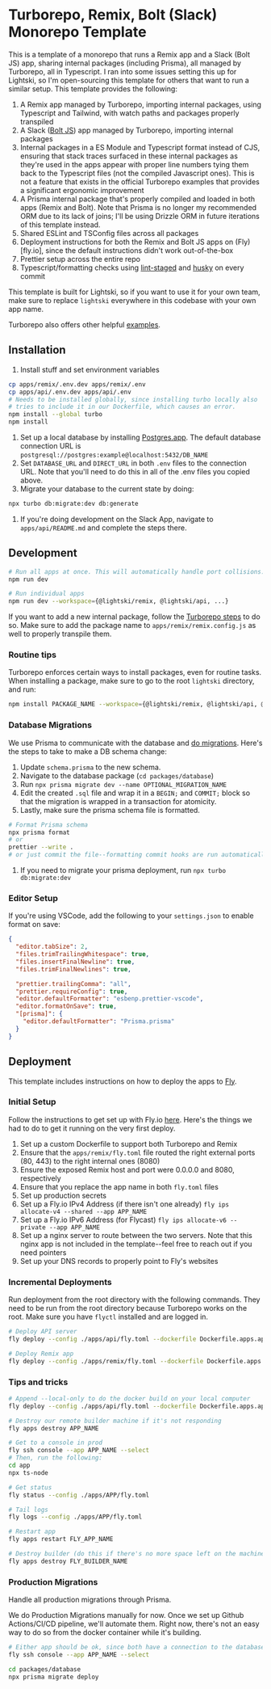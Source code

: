 # Turborepo, Remix, Bolt (Slack) Monorepo Template

This is a template of a monorepo that runs a Remix app and a Slack (Bolt JS) app, sharing internal packages (including Prisma), all managed by Turborepo, all in Typescript. I ran into some issues setting this up for Lightski, so I'm open-sourcing this template for others that want to run a similar setup. This template provides the following:

1. A Remix app managed by Turborepo, importing internal packages, using Typescript and Tailwind, with watch paths and packages properly transpiled
1. A Slack ([Bolt JS](https://slack.dev/bolt-js/tutorial/getting-started)) app managed by Turborepo, importing internal packages
1. Internal packages in a ES Module and Typescript format instead of CJS, ensuring that stack traces surfaced in these internal packages as they're used in the apps appear with proper line numbers tying them back to the Typescript files (not the compiled Javascript ones). This is not a feature that exists in the official Turborepo examples that provides a significant ergonomic improvement
1. A Prisma internal package that's properly compiled and loaded in both apps (Remix and Bolt). Note that Prisma is no longer my recommended ORM due to its lack of joins; I'll be using Drizzle ORM in future iterations of this template instead.
1. Shared ESLint and TSConfig files across all packages
1. Deployment instructions for both the Remix and Bolt JS apps on (Fly)[fly.io], since the default instructions didn't work out-of-the-box
1. Prettier setup across the entire repo
1. Typescript/formatting checks using [lint-staged](https://github.com/okonet/lint-staged) and [husky](https://github.com/typicode/husky) on every commit

This template is built for Lightski, so if you want to use it for your own team, make sure to replace `lightski` everywhere in this codebase with your own app name.

Turborepo also offers other helpful [examples](https://turbo.build/repo/docs/getting-started/from-example).

## Installation

1. Install stuff and set environment variables

```sh
cp apps/remix/.env.dev apps/remix/.env
cp apps/api/.env.dev apps/api/.env
# Needs to be installed globally, since installing turbo locally also
# tries to include it in our Dockerfile, which causes an error.
npm install --global turbo
npm install

```

1. Set up a local database by installing [Postgres.app](https://postgresapp.com/). The default database connection URL is `postgresql://postgres:example@localhost:5432/DB_NAME`
1. Set `DATABASE_URL` and `DIRECT_URL` in both `.env` files to the connection URL. Note that you'll need to do this in all of the .env files you copied above.
1. Migrate your database to the current state by doing:

```sh
npx turbo db:migrate:dev db:generate
```

1. If you're doing development on the Slack App, navigate to `apps/api/README.md` and complete the steps there.

## Development

```sh
# Run all apps at once. This will automatically handle port collisions.
npm run dev

# Run individual apps
npm run dev --workspace={@lightski/remix, @lightski/api, ...}
```

If you want to add a new internal package, follow the [Turborepo steps](https://turbo.build/repo/docs/handbook/sharing-code/internal-packages) to do so. Make sure to add the package name to `apps/remix/remix.config.js` as well to properly transpile them.

### Routine tips

Turborepo enforces certain ways to install packages, even for routine tasks. When installing a package, make sure to go to the root `lightski` directory, and run:

```sh
npm install PACKAGE_NAME --workspace={@lightski/remix, @lightski/api, @lightski/database, ...}
```

### Database Migrations

We use Prisma to communicate with the database and [do migrations](https://www.prisma.io/docs/concepts/components/prisma-migrate/migrate-development-production). Here's the steps to take to make a DB schema change:

1. Update `schema.prisma` to the new schema.
1. Navigate to the database package (`cd packages/database`)
1. Run `npx prisma migrate dev --name OPTIONAL_MIGRATION_NAME`
1. Edit the created `.sql` file and wrap it in a `BEGIN;` and `COMMIT;` block so that the migration is wrapped in a transaction for atomicity.
1. Lastly, make sure the prisma schema file is formatted.

```sh
# Format Prisma schema
npx prisma format
# or
prettier --write .
# or just commit the file--formatting commit hooks are run automatically
```

1. If you need to migrate your prisma deployment, run `npx turbo db:migrate:dev`

### Editor Setup

If you're using VSCode, add the following to your `settings.json` to enable format on save:

```json
{
  "editor.tabSize": 2,
  "files.trimTrailingWhitespace": true,
  "files.insertFinalNewline": true,
  "files.trimFinalNewlines": true,

  "prettier.trailingComma": "all",
  "prettier.requireConfig": true,
  "editor.defaultFormatter": "esbenp.prettier-vscode",
  "editor.formatOnSave": true,
  "[prisma]": {
    "editor.defaultFormatter": "Prisma.prisma"
  }
}
```

## Deployment

This template includes instructions on how to deploy the apps to [Fly](fly.io).

### Initial Setup

Follow the instructions to get set up with Fly.io [here](https://fly.io/docs/hands-on/install-fly/).
Here's the things we had to do to get it running on the very first deploy.

1. Set up a custom Dockerfile to support both Turborepo and Remix
1. Ensure that the `apps/remix/fly.toml` file routed the right external ports (80, 443) to the right internal ones (8080)
1. Ensure the exposed Remix host and port were 0.0.0.0 and 8080, respectively
1. Ensure that you replace the app name in both `fly.toml` files
1. Set up production secrets
1. Set up a Fly.io IPv4 Address (if there isn't one already) `fly ips allocate-v4 --shared --app APP_NAME`
1. Set up a Fly.io IPv6 Address (for Flycast) `fly ips allocate-v6 --private --app APP_NAME`
1. Set up a nginx server to route between the two servers. Note that this nginx app is not included in the template--feel free to reach out if you need pointers
1. Set up your DNS records to properly point to Fly's websites

### Incremental Deployments

Run deployment from the root directory with the following commands. They need to be run from the root directory because Turborepo works on the root. Make sure you have `flyctl` installed and are logged in.

```bash
# Deploy API server
fly deploy --config ./apps/api/fly.toml --dockerfile Dockerfile.apps.api

# Deploy Remix app
fly deploy --config ./apps/remix/fly.toml --dockerfile Dockerfile.apps.remix
```

### Tips and tricks

```sh
# Append --local-only to do the docker build on your local computer
fly deploy --config ./apps/api/fly.toml --dockerfile Dockerfile.apps.api --local-only

# Destroy our remote builder machine if it's not responding
fly apps destroy APP_NAME

# Get to a console in prod
fly ssh console --app APP_NAME --select
# Then, run the following:
cd app
npx ts-node

# Get status
fly status --config ./apps/APP/fly.toml

# Tail logs
fly logs --config ./apps/APP/fly.toml

# Restart app
fly apps restart FLY_APP_NAME

# Destroy builder (do this if there's no more space left on the machine)
fly apps destroy FLY_BUILDER_NAME
```

### Production Migrations

Handle all production migrations through Prisma.

We do Production Migrations manually for now. Once we set up Github Actions/CI/CD pipeline, we'll automate them. Right now, there's not an easy way to do so from the docker container while it's building.

```sh
# Either app should be ok, since both have a connection to the database.
fly ssh console --app APP_NAME --select

cd packages/database
npx prisma migrate deploy
```
